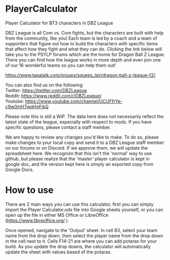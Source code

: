 # PlayerCalculator
Player Calculator for BT3 characters in DBZ League


DBZ League is all Com vs. Com fights, but the characters are built with help from the community, like you! Each team is led by a coach and a team of supporters that figure out how to build the characters with specific items that affect how they fight and what they can do. Clicking the link below will take you to the PSYLP forums which are the home for Dragon Ball Z League. There you can find how the league works in more depth and even join one of our 16 wonderful teams so you can help them out! 

https://www.tapatalk.com/groups/squees_lair/dragon-ball-z-league-f2/

You can also find us on the following:  
Twitter: https://twitter.com/DBZLeague  
Reddit: https://www.reddit.com/r/DBZLeague/  
Youtube: https://www.youtube.com/channel/UCUFfrYe-c9w0mHTwqHnFikQ  

Please note this is still a WiP. The data here does not necessarily reflect the latest state of the league, especially with respect to mods. If you have specific questions, please contact a staff member.

We are happy to review any changes you'd like to make. To do so, please make changes to your local copy and send it to a DBZ League staff member on our forums or on Discord. If we approve them, we will update the spreadsheet here. We recognize that this isn't the 'normal' way to use github, but please realize that the 'master' player calculator is kept in google doc, and the version kept here is simply an exported copy from Google Docs.

# How to use

There are 2 main ways you can use this calculator, first you can simply import the Player Calculator.ods file into Google sheets yourself, or you can open up the file in either MS Office or LibreOffice (https://www.libreoffice.org/ ). 

Once opened, navigate to the 'Output' sheet. In cell B3, select your team name from the drop down, then select the player name from the drop down in the cell next to it. Cells F14-21 are where you can add potaras for your build. As you update the drop downs, the calculator will automatically update the sheet with values based of the potaras.
